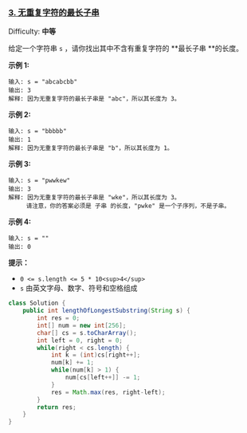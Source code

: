 ### [3\. 无重复字符的最长子串](https://leetcode-cn.com/problems/longest-substring-without-repeating-characters/)

Difficulty: **中等**


给定一个字符串 `s` ，请你找出其中不含有重复字符的 **最长子串 **的长度。

**示例 1:**

```
输入: s = "abcabcbb"
输出: 3 
解释: 因为无重复字符的最长子串是 "abc"，所以其长度为 3。
```

**示例 2:**

```
输入: s = "bbbbb"
输出: 1
解释: 因为无重复字符的最长子串是 "b"，所以其长度为 1。
```

**示例 3:**

```
输入: s = "pwwkew"
输出: 3
解释: 因为无重复字符的最长子串是 "wke"，所以其长度为 3。
     请注意，你的答案必须是 子串 的长度，"pwke" 是一个子序列，不是子串。
```

**示例 4:**

```
输入: s = ""
输出: 0
```

**提示：**

*   `0 <= s.length <= 5 * 10<sup>4</sup>`
*   `s` 由英文字母、数字、符号和空格组成



```java
class Solution {
    public int lengthOfLongestSubstring(String s) {
        int res = 0;
        int[] num = new int[256];
        char[] cs = s.toCharArray();
        int left = 0, right = 0;
        while(right < cs.length) {
            int k = (int)cs[right++];
            num[k] += 1;
            while(num[k] > 1) {
                num[cs[left++]] -= 1;
            }
            res = Math.max(res, right-left);
        }
        return res;
    }
}
```